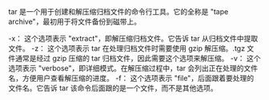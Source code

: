 

tar 是一个用于创建和解压缩归档文件的命令行工具。它的全称是 "tape archive"，最初用于将文件备份到磁带上。



-x：    这个选项表示 "extract"，即解压缩归档文件。它告诉 tar 从归档文件中提取文件。
-z：    这个选项表示 tar 在处理归档文件时需要使用 gzip 解压缩。.tgz 文件通常是经过 gzip 压缩的 tar 归档文件，因此需要这个选项来解压缩。
-v：    这个选项表示 "verbose"，即详细模式。在解压缩过程中，tar 会列出正在处理的文件名，方便用户查看解压缩的进度。
-f：    这个选项表示 "file"，后面跟着要处理的文件名。它告诉 tar 该命令后面跟的是一个文件，而不是其他选项。






